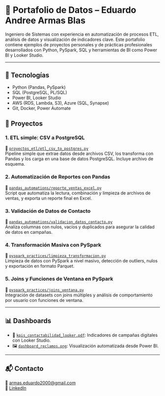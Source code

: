 # 📁 Portafolio de Datos – Eduardo Andree Armas Blas

Ingeniero de Sistemas con experiencia en automatización de procesos ETL, análisis de datos y visualización de indicadores clave. Este portafolio contiene ejemplos de proyectos personales y de prácticas profesionales desarrollados con Python, PySpark, SQL y herramientas de BI como Power BI y Looker Studio.

---

## 🧰 Tecnologías

- Python (Pandas, PySpark)
- SQL (PostgreSQL, PL/SQL)
- Power BI, Looker Studio
- AWS (RDS, Lambda, S3), Azure (SQL, Synapse)
- Git, Docker, Power Automate


## 🚀 Proyectos

### 1. ETL simple: CSV a PostgreSQL
📁 [`proyectos_etl/etl_csv_to_postgres.py`](proyectos_etl/etl_csv_to_postgres.py)  
Pipeline simple que extrae datos desde archivos CSV, los transforma con Pandas y los carga en una base de datos PostgreSQL. Incluye archivo de esquema.

### 2. Automatización de Reportes con Pandas
📁 [`pandas_automations/reporte_ventas_excel.py`](pandas_automations/reporte_ventas_excel.py)  
Script que automatiza la lectura, combinación y limpieza de archivos de ventas, y exporta un reporte final en Excel.

### 3. Validación de Datos de Contacto
📁 [`pandas_automations/validacion_datos_contacto.py`](pandas_automations/validacion_datos_contacto.py)  
Analiza columnas con nulos, vacíos y duplicados para asegurar la calidad de datos en campañas.

### 4. Transformación Masiva con PySpark
📁 [`pyspark_practices/limpieza_transformacion.py`](pyspark_practices/limpieza_transformacion.py)  
Limpieza de datos con PySpark a nivel masivo, detección de outliers, nulos y exportación en formato Parquet.

### 5. Joins y Funciones de Ventana en PySpark
📁 [`pyspark_practices/joins_ventana.py`](pyspark_practices/joins_ventana.py)  
Integración de datasets con joins múltiples y análisis de comportamiento por usuario con funciones de ventana.

---

## 📊 Dashboards

- 📄 [`kpis_contactabilidad_looker.pdf`](dashboards/kpis_contactabilidad_looker.pdf): Indicadores de campañas digitales con Looker Studio.
- 🖼 [`dashboard_reclamos.png`](dashboards/dashboard_reclamos.png): Visualización automatizada desde Power BI.

---

## 📬 Contacto

📧 armas.eduardo2000@gmail.com  
🔗 [LinkedIn](https://linkedin.com/in/eduardoarmas2000)